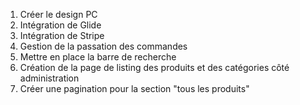 1. Créer le design PC
2. Intégration de Glide
3. Intégration de Stripe
4. Gestion de la passation des commandes
5. Mettre en place la barre de recherche
6. Création de la page de listing des produits et des catégories côté administration
8. Créer une pagination pour la section "tous les produits"